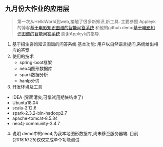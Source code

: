## 九月份大作业的应用层 ##

> 第一次从HelloWorld到web,接触了很多新知识,新工具.
> 主要参照 Appleyk的博客[基于电影知识图谱的智能问答系统](https://blog.csdn.net/Appleyk/article/details/80422055?utm_source=blogxgwz4)
    和他的github demo[基于电影知识图谱的智能问答系统](https://github.com/kobeyk/Spring-Boot-Neo4j-Movies.git)
    感谢Appleyk的指导. 
  
1. 基于招生咨询知识图谱的问答系统
    基本功能: 用户以自然语言提问,系统给出相应的答案
2. 使用的技术
   - spring-boot框架
   - neo4j图形数据库
   - spark数据分析
   - hanlp分词
 3. 开发环境及工具
   - IDEA (界面清爽,可惜试用期快结束了)
   - Ubuntu18.04
   - scala-2.12.6
   - spark-2.3.2-bin-hadoop2.7
   - apache-tomcat-8.5.34
   - neo4j-community-3.4.7
 4. 说明
    demo中的neo4j为我本地图形数据库,尚未移至服务器端.
    目前(*2018.10.25*)仅仅完成单个功能测试.
